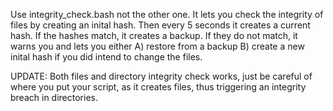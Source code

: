 Use integrity_check.bash not the other one.
It lets you check the integrity of files by creating an inital hash. Then every 5 seconds it creates a current hash. If the hashes match, it creates a backup. If they do not match, it warns you and lets you either
A) restore from a backup
B) create a new inital hash if you did intend to change the files.

UPDATE:
Both files and directory integrity check works, just be careful of where you put your script, as it creates files, thus triggering an integrity breach in directories.
